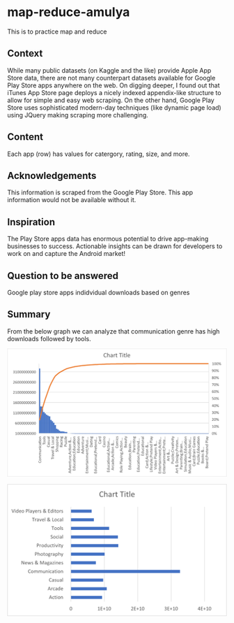 # map-reduce-amulya
This is to practice map and reduce

## Context
While many public datasets (on Kaggle and the like) provide Apple App Store data, there are not many counterpart datasets available for Google Play Store apps anywhere on the web. On digging deeper, I found out that iTunes App Store page deploys a nicely indexed appendix-like structure to allow for simple and easy web scraping. On the other hand, Google Play Store uses sophisticated modern-day techniques (like dynamic page load) using JQuery making scraping more challenging.

## Content
Each app (row) has values for catergory, rating, size, and more.

## Acknowledgements
This information is scraped from the Google Play Store. This app information would not be available without it.

## Inspiration
The Play Store apps data has enormous potential to drive app-making businesses to success. Actionable insights can be drawn for developers to work on and capture the Android market!

## Question to be answered
Google play store apps indidvidual downloads based on genres 

## Summary

From the below graph we can analyze that communication genre has high downloads followed by tools.

![image1](Images/all.png)


![image2](Images/Picture1.png)
